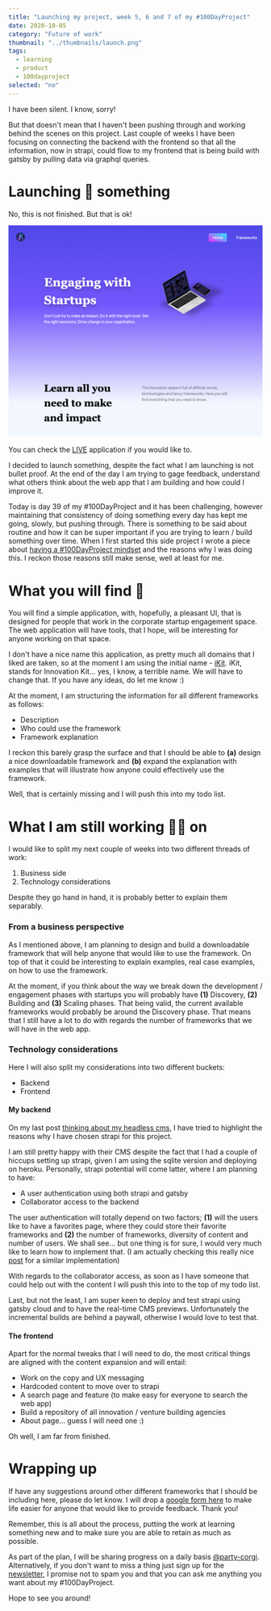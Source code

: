 ```yaml
---
title: "Launching my project, week 5, 6 and 7 of my #100DayProject"
date: 2020-10-05
category: "Future of work"
thumbnail: "../thumbnails/launch.png"
tags:
  - learning
  - product
  - 100dayproject
selected: "no"
---
```


I have been silent. I know, sorry! 

But that doesn't mean that I haven't been pushing through and working behind the scenes on this project. Last couple of weeks I have been focusing on connecting the backend with the frontend so that all the information, now in strapi, could flow to my frontend that is being build with gatsby by pulling data via graphql queries. 

# Launching 🚀 something

No, this is not finished. But that is ok!

![Landing Page of iKit](../images/iKit.png)

You can check the [LIVE](https://ikit.netlify.app/) application if you would like to. 

I decided to launch something, despite the fact what I am launching is not bullet proof. At the end of the day I am trying to gage feedback, understand what others think about the web app that I am building and how could I improve it.

Today is day 39 of my #100DayProject and it has been challenging, however maintaining that consistency of doing something every day has kept me going, slowly, but pushing through. There is something to be said about routine and how it can be super important if you are trying to learn / build something over time. When I first started this side project I wrote a piece about [having a #100DayProject mindset](/blog/2020-08-20-about-having-a-100-day-project-mindset) and the reasons why I was doing this. I reckon those reasons still make sense, well at least for me.


# What you will find 🔎

You will find a simple application, with, hopefully, a pleasant UI, that is designed for people that work in the corporate startup engagement space. The web application will have tools, that I hope, will be interesting for anyone working on that space. 

I don't have a nice name this application, as pretty much all domains that I liked are taken, so at the moment I am using the initial name - [iKit](https://ikit.netlify.app/). iKit, stands for Innovation Kit... yes, I know, a terrible name. We will have to change that. If you have any ideas, do let me know :)

At the moment, I am structuring the information for all different frameworks as follows: 
- Description
- Who could use the framework
- Framework explanation

I reckon this barely grasp the surface and that I should be able to **(a)** design a nice downloadable framework and **(b)** expand the explanation with examples that will illustrate how anyone could effectively use the framework.
 
Well, that is certainly missing and I will push this into my todo list.

# What I am still working 🏋️‍♂️ on 

I would like to split my next couple of weeks into two different threads of work: 
1. Business side
2. Technology considerations

Despite they go hand in hand, it is probably better to explain them separably. 

### From a business perspective

As I mentioned above, I am planning to design and build a downloadable framework that will help anyone that would like to use the framework. On top of that it could be interesting to explain examples, real case examples, on how to use the framework. 

At the moment, if you think about the way we break down the development / engagement phases with startups you will probably have **(1)** Discovery, **(2)** Building and **(3)** Scaling phases. That being valid, the current available frameworks would probably be around the Discovery phase. That means that I still have a lot to do with regards the number of frameworks that we will have in the web app.

### Technology considerations

Here I will also split my considerations into two different buckets: 
- Backend 
- Frontend

#### My backend

On my last post [thinking about my headless cms](/blog/2020-08-20-about-having-a-100-day-project-mindset), I have tried to highlight the reasons why I have chosen strapi for this project. 

I am still pretty happy with their CMS despite the fact that I had a couple of hiccups setting up strapi, given I am using the sqlite version and deploying on heroku.  Personally, strapi potential will come latter, where I am planning to have: 
- A user authentication using both strapi and gatsby
- Collaborator access to the backend 

The user authentication will totally depend on two factors; **(1)** will the users like to have a favorites page, where they could store their favorite frameworks and **(2)** the number of frameworks, diversity of content and number of users. We shall see... but one thing is for sure, I would very much like to learn how to implement that. (I am actually checking this really nice [post](https://hashinteractive.com/blog/gatsby-authentication-with-strapi-io/) for a similar implementation)

With regards to the collaborator access, as soon as I have someone that could help out with the content I will push this into to the top of my todo list.

Last, but not the least, I am super keen to deploy and test strapi using gatsby cloud and to have the real-time CMS previews. Unfortunately the incremental builds are behind a paywall, otherwise I would love to test that.  

#### The frontend

Apart for the normal tweaks that I will need to do, the most critical things are aligned with the content expansion and will entail: 
- Work on the copy and UX messaging
- Hardcoded content to move over to strapi 
- A search page and feature (to make easy for everyone to search the web app) 
- Build a repository of all innovation / venture building agencies
- About page... guess I will need one :)

Oh well, I am far from finished.

# Wrapping up

If have any suggestions around other different frameworks that I should be including here, please do let know. I will drop a [google form here](https://forms.gle/zDusbRKxRuLwJDdP7) to make life easier for anyone that would like to provide feedback. Thank you!

Remember, this is all about the process, putting the work at learning something new and to make sure you are able to retain as much as possible.

As part of the plan, I will be sharing progress on a daily basis [@party-corgi](https://www.partycorgi.com/). Alternatively, if you don't want to miss a thing just sign up for the 
[newsletter](https://tiagofsanchez.ck.page/c6b98eda74), I promise not to spam you and that you can ask me anything you want about my #100DayProject.

Hope to see you around!







